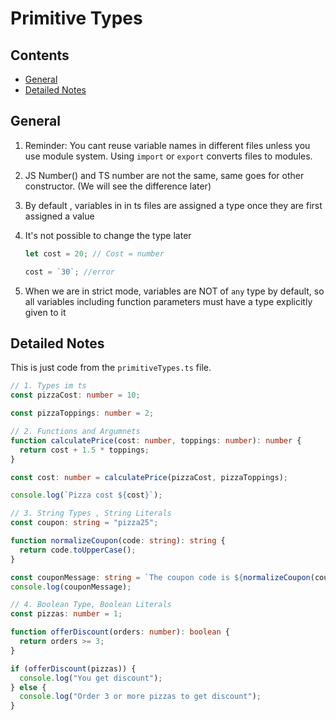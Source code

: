 # Primitive Types

## Contents

<!-- toc -->

- [General](#general)
- [Detailed Notes](#detailed-notes)

<!-- tocstop -->

## General

1. Reminder: You cant reuse variable names in different files unless you use module system. Using `import` or `export` converts files to modules.

2. JS Number() and TS number are not the same, same goes for other constructor. (We will see the difference later)

3. By default , variables in in ts files are assigned a type once they are first assigned a value

4. It's not possible to change the type later

   ```typescript
   let cost = 20; // Cost = number

   cost = `30`; //error
   ```

5. When we are in strict mode, variables are NOT of `any` type by default, so all variables including function parameters must have a type explicitly given to it

## Detailed Notes

This is just code from the `primitiveTypes.ts` file.

```typescript
// 1. Types im ts
const pizzaCost: number = 10;

const pizzaToppings: number = 2;

// 2. Functions and Argumnets
function calculatePrice(cost: number, toppings: number): number {
  return cost + 1.5 * toppings;
}

const cost: number = calculatePrice(pizzaCost, pizzaToppings);

console.log(`Pizza cost ${cost}`);

// 3. String Types , String Literals
const coupon: string = "pizza25";

function normalizeCoupon(code: string): string {
  return code.toUpperCase();
}

const couponMessage: string = `The coupon code is ${normalizeCoupon(coupon)}`;
console.log(couponMessage);

// 4. Boolean Type, Boolean Literals
const pizzas: number = 1;

function offerDiscount(orders: number): boolean {
  return orders >= 3;
}

if (offerDiscount(pizzas)) {
  console.log("You get discount");
} else {
  console.log("Order 3 or more pizzas to get discount");
}
```
